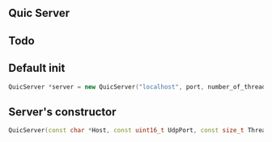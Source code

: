 ## Quic Server

## Todo 

## Default init
```c++
QuicServer *server = new QuicServer("localhost", port, number_of_threads, "<alpn>" "<path_to_cert>", "<path_to_key>")
```



## Server's constructor
```c++
QuicServer(const char *Host, const uint16_t UdpPort, const size_t ThreadNumber, const char *Alpn, const char *cert, const char *key = nullptr);
```
